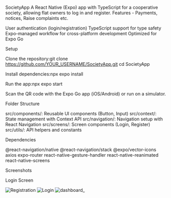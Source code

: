 SocietyApp
A React Native (Expo) app with TypeScript for a cooperative society, allowing flat owners to log in and register.
Features - Payments, notices, Raise complaints etc.

User authentication (login/registration)
TypeScript support for type safety
Expo-managed workflow for cross-platform development
Optimized for Expo Go

Setup

Clone the repository:git clone https://github.com/YOUR_USERNAME/SocietyApp.git
cd SocietyApp

Install dependencies:npx expo install

Run the app:npx expo start

Scan the QR code with the Expo Go app (iOS/Android) or run on a simulator.

Folder Structure

src/components/: Reusable UI components (Button, Input)
src/context/: State management with Context API
src/navigation/: Navigation setup with React Navigation
src/screens/: Screen components (Login, Register)
src/utils/: API helpers and constants

Dependencies

@react-navigation/native
@react-navigation/stack
@expo/vector-icons
axios
expo-router
react-native-gesture-handler
react-native-reanimated
react-native-screens

Screenshots

Login Screen

![Registration](https://github.com/user-attachments/assets/f4e2800b-0d3d-434f-88bf-e91c0291cf5e)
![Login](https://github.com/user-attachments/assets/61955d79-187e-4f18-9ad9-2c09f52ad995)
![dashboard_](https://github.com/user-attachments/assets/21786e7b-c665-4e11-9669-403d6105560f)





